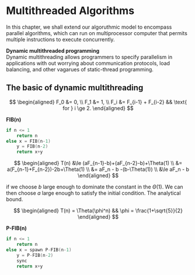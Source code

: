 # Multithreaded Algorithms

In this chapter, we shall extend our algoruthmic model to encompass parallel algorithms, which can run on multiprocessor computer that permits multiple instructions to execute concurrently.  

**Dynamic multithreaded programming**  
Dynamic multithreading allows programmers to specify parallelism in applications with out worrying about communication protocols, load balancing, and other vagarues of static-thread programming. 

## The basic of dynamic multithreading  

$$
\begin{aligned}
F_0 &= 0, \\
F_1 &= 1, \\
F_i &= F_{i-1} + F_{i-2} && \text{ for } i \ge 2.
\end{aligned}
$$  

**FIB(n)**
```c
if n <= 1
    return n
else x = FIB(n-1)
    y = FIB(n-2)
    return x+y
```

$$
\begin{aligned}
T(n) &\le (aF_{n-1}-b)+(aF_{n-2}-b)+\Theta(1) \\
&= a(F_{n-1}+F_{n-2})-2b+\Theta(1) \\
&= aF_n - b -(b-\Theta(1)) \\
&\le aF_n - b
\end{aligned}
$$  

if we choose $b$ large enough to dominate the constant in the $\Theta(1)$. We can then choose $a$ large enough to satisfy the initial condition. The analytical bound.  

$$
\begin{aligned}
T(n) = \Theta(\phi^n) && \phi = \frac{1+\sqrt{5}}{2}
\end{aligned}
$$  

**P-FIB(n)**
```c
if n <= 1
    return n
else x = spawn P-FIB(n-1)
    y = P-FIB(n-2)
    sync
    return x+y
```